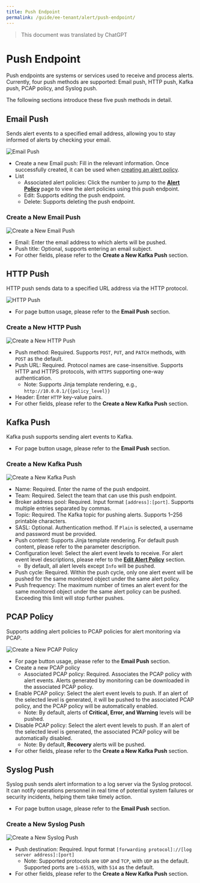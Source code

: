 ```yaml
---
title: Push Endpoint
permalink: /guide/ee-tenant/alert/push-endpoint/
---
```


> This document was translated by ChatGPT

# Push Endpoint

Push endpoints are systems or services used to receive and process alerts. Currently, four push methods are supported: Email push, HTTP push, Kafka push, PCAP policy, and Syslog push.

The following sections introduce these five push methods in detail.

## Email Push

Sends alert events to a specified email address, allowing you to stay informed of alerts by checking your email.

![Email Push](https://yunshan-guangzhou.oss-cn-beijing.aliyuncs.com/pub/pic/20230428644b76b451e05.png)

- Create a new Email push: Fill in the relevant information. Once successfully created, it can be used when [creating an alert policy](./alert-policy/).
- List
  - Associated alert policies: Click the number to jump to the **[Alert Policy](./alert-policy/)** page to view the alert policies using this push endpoint.
  - Edit: Supports editing the push endpoint.
  - Delete: Supports deleting the push endpoint.

### Create a New Email Push

![Create a New Email Push](https://yunshan-guangzhou.oss-cn-beijing.aliyuncs.com/pub/pic/202405166645b62681d2f.png)

- Email: Enter the email address to which alerts will be pushed.
- Push title: Optional, supports entering an email subject.
- For other fields, please refer to the **Create a New Kafka Push** section.

## HTTP Push

HTTP push sends data to a specified URL address via the HTTP protocol.

![HTTP Push](https://yunshan-guangzhou.oss-cn-beijing.aliyuncs.com/pub/pic/20230428644b7a5c0c7bd.png)

- For page button usage, please refer to the **Email Push** section.

### Create a New HTTP Push

![Create a New HTTP Push](https://yunshan-guangzhou.oss-cn-beijing.aliyuncs.com/pub/pic/202405166645b6260915a.png)

- Push method: Required. Supports `POST`, `PUT`, and `PATCH` methods, with `POST` as the default.
- Push URL: Required. Protocol names are case-insensitive. Supports HTTP and HTTPS protocols, with `HTTPS` supporting one-way authentication.
  - Note: Supports Jinja template rendering, e.g., `http://10.0.0.1/{{policy_level}}`
- Header: Enter `HTTP` key-value pairs.
- For other fields, please refer to the **Create a New Kafka Push** section.

## Kafka Push

Kafka push supports sending alert events to Kafka.

- For page button usage, please refer to the **Email Push** section.

### Create a New Kafka Push

![Create a New Kafka Push](https://yunshan-guangzhou.oss-cn-beijing.aliyuncs.com/pub/pic/2024051666456bfb6ebdc.png)

- Name: Required. Enter the name of the push endpoint.
- Team: Required. Select the team that can use this push endpoint.
- Broker address pool: Required. Input format `[address]:[port]`. Supports multiple entries separated by commas.
- Topic: Required. The Kafka topic for pushing alerts. Supports 1–256 printable characters.
- SASL: Optional. Authentication method. If `Plain` is selected, a username and password must be provided.
- Push content: Supports Jinja template rendering. For default push content, please refer to the parameter description.
- Configuration level: Select the alert event levels to receive. For alert event level descriptions, please refer to the **[Edit Alert Policy](./alert-policy/)** section.
  - By default, all alert levels except `Info` will be pushed.
- Push cycle: Required. Within the push cycle, only one alert event will be pushed for the same monitored object under the same alert policy.
- Push frequency: The maximum number of times an alert event for the same monitored object under the same alert policy can be pushed. Exceeding this limit will stop further pushes.

## PCAP Policy

Supports adding alert policies to PCAP policies for alert monitoring via PCAP.

![Create a New PCAP Policy](https://yunshan-guangzhou.oss-cn-beijing.aliyuncs.com/pub/pic/20240516664573d598713.png)

- For page button usage, please refer to the **Email Push** section.
- Create a new PCAP policy
  - Associated PCAP policy: Required. Associates the PCAP policy with alert events. Alerts generated by monitoring can be downloaded in the associated PCAP policy.
- Enable PCAP policy: Select the alert event levels to push. If an alert of the selected level is generated, it will be pushed to the associated PCAP policy, and the PCAP policy will be automatically enabled.
  - Note: By default, alerts of **Critical, Error, and Warning** levels will be pushed.
- Disable PCAP policy: Select the alert event levels to push. If an alert of the selected level is generated, the associated PCAP policy will be automatically disabled.
  - Note: By default, **Recovery** alerts will be pushed.
- For other fields, please refer to the **Create a New Kafka Push** section.

## Syslog Push

Syslog push sends alert information to a log server via the Syslog protocol. It can notify operations personnel in real time of potential system failures or security incidents, helping them take timely action.

- For page button usage, please refer to the **Email Push** section.

### Create a New Syslog Push

![Create a New Syslog Push](https://yunshan-guangzhou.oss-cn-beijing.aliyuncs.com/pub/pic/202405166645b6249798c.png)

- Push destination: Required. Input format `[forwarding protocol]://[log server address]:[port]`
  - Note: Supported protocols are `UDP` and `TCP`, with `UDP` as the default. Supported ports are `1–65535`, with `514` as the default.
- For other fields, please refer to the **Create a New Kafka Push** section.